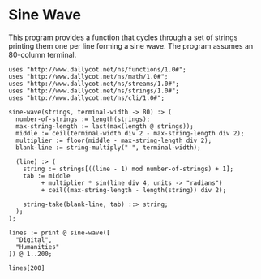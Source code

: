 # Sine Wave

This program provides a function that cycles through a set of strings
printing them one per line forming a sine wave. The program assumes an
80-column terminal.

```
uses "http://www.dallycot.net/ns/functions/1.0#";
uses "http://www.dallycot.net/ns/math/1.0#";
uses "http://www.dallycot.net/ns/streams/1.0#";
uses "http://www.dallycot.net/ns/strings/1.0#";
uses "http://www.dallycot.net/ns/cli/1.0#";

sine-wave(strings, terminal-width -> 80) :> (
  number-of-strings := length(strings);
  max-string-length := last(max(length @ strings));
  middle := ceil(terminal-width div 2 - max-string-length div 2);
  multiplier := floor(middle - max-string-length div 2);
  blank-line := string-multiply(" ", terminal-width);

  (line) :> (
    string := strings[((line - 1) mod number-of-strings) + 1];
    tab := middle
         + multiplier * sin(line div 4, units -> "radians")
         + ceil((max-string-length - length(string)) div 2);

    string-take(blank-line, tab) ::> string;
  );
);

lines := print @ sine-wave([
  "Digital",
  "Humanities"
]) @ 1..200;

lines[200]
```
